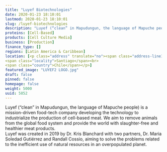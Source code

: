 ```yaml
---
title: "Luyef Biotechnologies"
date: 2020-01-23 18:10:01
lastmod: 2020-01-23 18:10:01
slug: /luyef-biotechnologies
description: "Luyef (“clean” in Mapudungun, the language of Mapuche people) is a mission-driven food-tech company developing the technology to industrialize the production of cell-based meat. We aim to remove animals from the global food system and provide the world with slaughter-free and healthier meat products.Luyef was created in 2019 by Dr. Kris Blanchard with two partners, Dr. Maria Soledad Gutiérrez and Randall Cossio, aiming to solve the problems related to the inefficient use of natural resources in an overpopulated&nbsp;planet."
proteins: [Cell-Based]
products: [Cell Culture Media]
business: [Production]
finance_type: []
regions: [Latin America & Caribbean]
location: [<p class="address" translate="no"><span class="address-line1">Virginia Opazo</span><br>
<span class="locality">Santiago</span><br>
<span class="country">Chile</span></p>]
featured_image: "LUYEF2 LOGO.jpg"
draft: false
pinned: false
homepage: false
weight: 5000
uuid: 5852
---
```

<p>Luyef (“clean” in Mapudungun, the language of Mapuche people) is a mission-driven food-tech company developing the technology to industrialize the production of cell-based meat. We aim to remove animals from the global food system and provide the world with slaughter-free and healthier meat products.<br />
Luyef was created in 2019 by Dr. Kris Blanchard with two partners, Dr. Maria Soledad Gutiérrez and Randall Cossio, aiming to solve the problems related to the inefficient use of natural resources in an overpopulated&nbsp;planet.</p>
